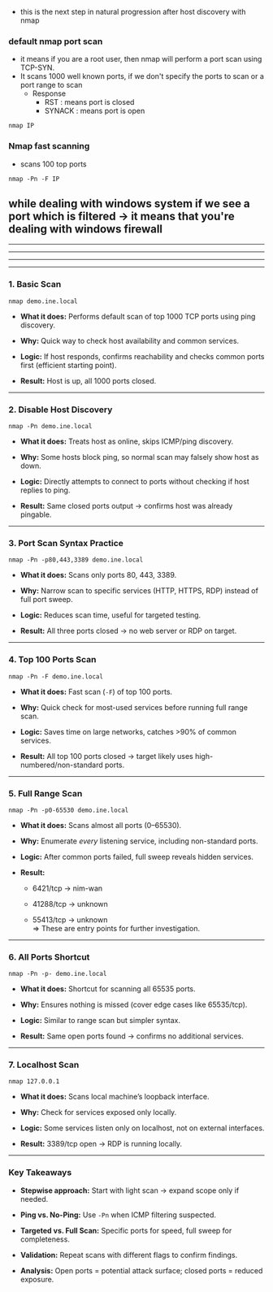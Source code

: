 - this is the next step in natural progression after host discovery with nmap
### default nmap port scan
- it means if you are a root user, then nmap will perform a port scan using TCP-SYN.
- It scans 1000 well known ports, if we don't specify the ports to scan or a port range to scan
	- Response 
		- RST : means port is closed
		- SYNACK : means port is open
```
nmap IP
```
### Nmap fast scanning
- scans 100 top ports
```
nmap -Pn -F IP
```


## while dealing with windows system if we see a port which is filtered -> it means that you're dealing with windows firewall
---
---
---
---

### **1. Basic Scan**

`nmap demo.ine.local`

- **What it does:** Performs default scan of top 1000 TCP ports using ping discovery.
    
- **Why:** Quick way to check host availability and common services.
    
- **Logic:** If host responds, confirms reachability and checks common ports first (efficient starting point).
    
- **Result:** Host is up, all 1000 ports closed.
    

---

### **2. Disable Host Discovery**

`nmap -Pn demo.ine.local`

- **What it does:** Treats host as online, skips ICMP/ping discovery.
    
- **Why:** Some hosts block ping, so normal scan may falsely show host as down.
    
- **Logic:** Directly attempts to connect to ports without checking if host replies to ping.
    
- **Result:** Same closed ports output → confirms host was already pingable.
    

---

### **3. Port Scan Syntax Practice**

`nmap -Pn -p80,443,3389 demo.ine.local`

- **What it does:** Scans only ports 80, 443, 3389.
    
- **Why:** Narrow scan to specific services (HTTP, HTTPS, RDP) instead of full port sweep.
    
- **Logic:** Reduces scan time, useful for targeted testing.
    
- **Result:** All three ports closed → no web server or RDP on target.
    

---

### **4. Top 100 Ports Scan**

`nmap -Pn -F demo.ine.local`

- **What it does:** Fast scan (`-F`) of top 100 ports.
    
- **Why:** Quick check for most-used services before running full range scan.
    
- **Logic:** Saves time on large networks, catches >90% of common services.
    
- **Result:** All top 100 ports closed → target likely uses high-numbered/non-standard ports.
    

---

### **5. Full Range Scan**

`nmap -Pn -p0-65530 demo.ine.local`

- **What it does:** Scans almost all ports (0–65530).
    
- **Why:** Enumerate _every_ listening service, including non-standard ports.
    
- **Logic:** After common ports failed, full sweep reveals hidden services.
    
- **Result:**
    
    - 6421/tcp → nim-wan
        
    - 41288/tcp → unknown
        
    - 55413/tcp → unknown  
        ⇒ These are entry points for further investigation.
        

---

### **6. All Ports Shortcut**

`nmap -Pn -p- demo.ine.local`

- **What it does:** Shortcut for scanning all 65535 ports.
    
- **Why:** Ensures nothing is missed (cover edge cases like 65535/tcp).
    
- **Logic:** Similar to range scan but simpler syntax.
    
- **Result:** Same open ports found → confirms no additional services.
    

---

### **7. Localhost Scan**

`nmap 127.0.0.1`

- **What it does:** Scans local machine’s loopback interface.
    
- **Why:** Check for services exposed only locally.
    
- **Logic:** Some services listen only on localhost, not on external interfaces.
    
- **Result:** 3389/tcp open → RDP is running locally.
    

---

### **Key Takeaways**

- **Stepwise approach:** Start with light scan → expand scope only if needed.
    
- **Ping vs. No-Ping:** Use `-Pn` when ICMP filtering suspected.
    
- **Targeted vs. Full Scan:** Specific ports for speed, full sweep for completeness.
    
- **Validation:** Repeat scans with different flags to confirm findings.
    
- **Analysis:** Open ports = potential attack surface; closed ports = reduced exposure.